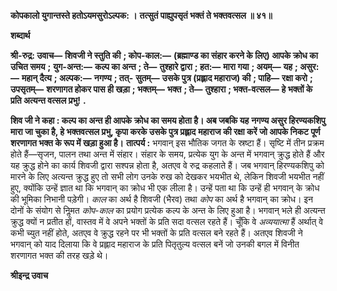 **कोपकालो युगान्तस्ते हतोऽयमसुरोऽल्पक: ।** **तत्सुतं पाह्युपसृतं भक्तं ते भक्तवत्सल ॥ ४१॥** 

**शब्दार्थ** 

**श्री-रुद्र: उवाच—** **शिवजी ने स्तुति की** **; कोप-काल:—** **(ब्रह्माण्ड का संहार करने के लिए) आपके क्रोध का उचित समय** **;** **युग-अन्त:—** **कल्प का अन्त** **; ते—** **तुश्हारे द्वारा** **; हत:—** **मारा गया** **; अयम्—** **यह** **; असुर:—** **महान् दैत्य** **; अल्पक:—** **नगण्य** **; तत्-** **सुतम्—** **उसके पुत्र (प्रह्लाद महाराज) की** **; पाहि—** **रक्षा करो** **; उपसृतम्—** **शरणागत होकर पास ही खड़ा** **; भक्तम्—** **भक्त** **; ते—** **तुश्हारा** **; भक्त-वत्सल—** **हे भक्तों के प्रति अत्यन्त वत्सल प्रभु!** **.** 

**शिव जी ने कहा : कल्प का अन्त ही आपके क्रोध का समय होता है। अब जबकि यह** **नगण्य असुर हिरण्यकशिपु मारा जा चुका है, हे भक्तवत्सल प्रभु, कृपा करके उसके पुत्र प्रह्लाद** **महाराज की रक्षा करें जो आपके निकट पूर्ण शरणागत भक्त के रूप में खड़ा हुआ है।** **तात्पर्य :** भगवान् इस भौतिक जगत के स्रष्टा हैं। सृष्टि में तीन प्रक्रम होते हैं—सृजन, पालन तथा अन्त में संहार। संहार के समय, प्रत्येक युग के अन्त में भगवान् क्रुद्ध होते हैं और यह क्रुद्ध होने का कार्य शिवजी द्वारा सश्पन्न होता है, अतएव वे रुद्र कहलाते हैं। जब भगवान् हिरण्यकशिपु को मारने के लिए अत्यन्त क्रुद्ध हुए तो सभी लोग उनके रुख को देखकर भयभीत थे, लेकिन शिवजी भयभीत नहीं हुए, क्योंकि उन्हें ज्ञात था कि भगवान् का क्रोध भी एक लीला है। उन्हें पता था कि उन्हें ही भगवान् के क्रोध की भूमिका निभानी पड़ेगी। *काल* का अर्थ है शिवजी (भैरव) तथा *कोप* का अर्थ है भगवान् का क्रोध। इन दोनों के संयोग से निॢमत *कोप-काल* का प्रयोग प्रत्येक कल्प के अन्त के लिए हुआ है। भगवान् भले ही अत्यन्त क्रुद्ध क्यों न प्रतीत हों, वास्तव में वे अपने भक्तों के प्रति सदा वत्सल रहते हैं। चूँकि वे *अव्ययात्मा* हैं अर्थात् वे कभी च्युत नहीं होते, अतएव वे क्रुद्ध रहने पर भी भक्तों के प्रति वत्सल बने रहते हैं। अतएव शिवजी ने भगवान् को याद दिलाया कि वे प्रह्लाद महाराज के प्रति पितृतुल्य वत्सल बनें जो उनकी बगल में विनीत शरणागत भक्त की तरह खड़े थे।  

**श्रीइन्द्र उवाच** 
